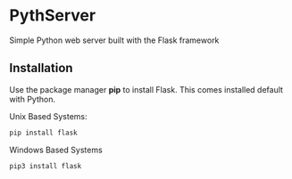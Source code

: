 # PythServer

Simple Python web server built with the Flask framework

## Installation

Use the package manager **pip** to install Flask. This comes installed default with Python.

Unix Based Systems:
```bash
pip install flask
```
Windows Based Systems
```bash
pip3 install flask
```